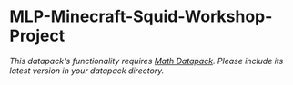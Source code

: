 # MLP-Minecraft-Squid-Workshop-Project

*This datapack's functionality requires [Math Datapack](https://github.com/MingshiYangUIUC/Math-Minecraft-Squid-Workshop-Project). Please include its latest version in your datapack directory.*
